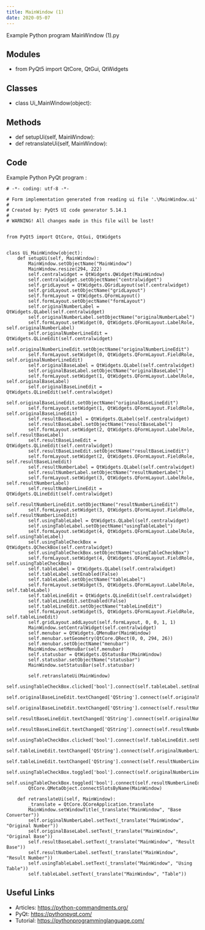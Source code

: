 ```yaml
---
title: MainWindow (1)
date: 2020-05-07
---
```

Example Python program MainWindow (1).py

## Modules

* from PyQt5 import QtCore, QtGui, QtWidgets

## Classes

* class Ui_MainWindow(object):

## Methods

* def setupUi(self, MainWindow):
* def retranslateUi(self, MainWindow):

## Code

Example Python PyQt program :

    # -*- coding: utf-8 -*-
    
    # Form implementation generated from reading ui file '.\MainWindow.ui'
    #
    # Created by: PyQt5 UI code generator 5.14.1
    #
    # WARNING! All changes made in this file will be lost!
    
    
    from PyQt5 import QtCore, QtGui, QtWidgets
    
    
    class Ui_MainWindow(object):
        def setupUi(self, MainWindow):
            MainWindow.setObjectName("MainWindow")
            MainWindow.resize(294, 222)
            self.centralwidget = QtWidgets.QWidget(MainWindow)
            self.centralwidget.setObjectName("centralwidget")
            self.gridLayout = QtWidgets.QGridLayout(self.centralwidget)
            self.gridLayout.setObjectName("gridLayout")
            self.formLayout = QtWidgets.QFormLayout()
            self.formLayout.setObjectName("formLayout")
            self.originalNumberLabel = QtWidgets.QLabel(self.centralwidget)
            self.originalNumberLabel.setObjectName("originalNumberLabel")
            self.formLayout.setWidget(0, QtWidgets.QFormLayout.LabelRole, self.originalNumberLabel)
            self.originalNumberLineEdit = QtWidgets.QLineEdit(self.centralwidget)
            self.originalNumberLineEdit.setObjectName("originalNumberLineEdit")
            self.formLayout.setWidget(0, QtWidgets.QFormLayout.FieldRole, self.originalNumberLineEdit)
            self.originalBaseLabel = QtWidgets.QLabel(self.centralwidget)
            self.originalBaseLabel.setObjectName("originalBaseLabel")
            self.formLayout.setWidget(1, QtWidgets.QFormLayout.LabelRole, self.originalBaseLabel)
            self.originalBaseLineEdit = QtWidgets.QLineEdit(self.centralwidget)
            self.originalBaseLineEdit.setObjectName("originalBaseLineEdit")
            self.formLayout.setWidget(1, QtWidgets.QFormLayout.FieldRole, self.originalBaseLineEdit)
            self.resultBaseLabel = QtWidgets.QLabel(self.centralwidget)
            self.resultBaseLabel.setObjectName("resultBaseLabel")
            self.formLayout.setWidget(2, QtWidgets.QFormLayout.LabelRole, self.resultBaseLabel)
            self.resultBaseLineEdit = QtWidgets.QLineEdit(self.centralwidget)
            self.resultBaseLineEdit.setObjectName("resultBaseLineEdit")
            self.formLayout.setWidget(2, QtWidgets.QFormLayout.FieldRole, self.resultBaseLineEdit)
            self.resultNumberLabel = QtWidgets.QLabel(self.centralwidget)
            self.resultNumberLabel.setObjectName("resultNumberLabel")
            self.formLayout.setWidget(3, QtWidgets.QFormLayout.LabelRole, self.resultNumberLabel)
            self.resultNumberLineEdit = QtWidgets.QLineEdit(self.centralwidget)
            self.resultNumberLineEdit.setObjectName("resultNumberLineEdit")
            self.formLayout.setWidget(3, QtWidgets.QFormLayout.FieldRole, self.resultNumberLineEdit)
            self.usingTableLabel = QtWidgets.QLabel(self.centralwidget)
            self.usingTableLabel.setObjectName("usingTableLabel")
            self.formLayout.setWidget(4, QtWidgets.QFormLayout.LabelRole, self.usingTableLabel)
            self.usingTableCheckBox = QtWidgets.QCheckBox(self.centralwidget)
            self.usingTableCheckBox.setObjectName("usingTableCheckBox")
            self.formLayout.setWidget(4, QtWidgets.QFormLayout.FieldRole, self.usingTableCheckBox)
            self.tableLabel = QtWidgets.QLabel(self.centralwidget)
            self.tableLabel.setEnabled(False)
            self.tableLabel.setObjectName("tableLabel")
            self.formLayout.setWidget(5, QtWidgets.QFormLayout.LabelRole, self.tableLabel)
            self.tableLineEdit = QtWidgets.QLineEdit(self.centralwidget)
            self.tableLineEdit.setEnabled(False)
            self.tableLineEdit.setObjectName("tableLineEdit")
            self.formLayout.setWidget(5, QtWidgets.QFormLayout.FieldRole, self.tableLineEdit)
            self.gridLayout.addLayout(self.formLayout, 0, 0, 1, 1)
            MainWindow.setCentralWidget(self.centralwidget)
            self.menubar = QtWidgets.QMenuBar(MainWindow)
            self.menubar.setGeometry(QtCore.QRect(0, 0, 294, 26))
            self.menubar.setObjectName("menubar")
            MainWindow.setMenuBar(self.menubar)
            self.statusbar = QtWidgets.QStatusBar(MainWindow)
            self.statusbar.setObjectName("statusbar")
            MainWindow.setStatusBar(self.statusbar)
    
            self.retranslateUi(MainWindow)
            self.usingTableCheckBox.clicked['bool'].connect(self.tableLabel.setEnabled)
            self.originalBaseLineEdit.textChanged['QString'].connect(self.originalNumberLineEdit.clear)
            self.originalBaseLineEdit.textChanged['QString'].connect(self.resultNumberLineEdit.clear)
            self.resultBaseLineEdit.textChanged['QString'].connect(self.originalNumberLineEdit.clear)
            self.resultBaseLineEdit.textChanged['QString'].connect(self.resultNumberLineEdit.clear)
            self.usingTableCheckBox.clicked['bool'].connect(self.tableLineEdit.setEnabled)
            self.tableLineEdit.textChanged['QString'].connect(self.originalNumberLineEdit.clear)
            self.tableLineEdit.textChanged['QString'].connect(self.resultNumberLineEdit.clear)
            self.usingTableCheckBox.toggled['bool'].connect(self.originalNumberLineEdit.clear)
            self.usingTableCheckBox.toggled['bool'].connect(self.resultNumberLineEdit.clear)
            QtCore.QMetaObject.connectSlotsByName(MainWindow)
    
        def retranslateUi(self, MainWindow):
            _translate = QtCore.QCoreApplication.translate
            MainWindow.setWindowTitle(_translate("MainWindow", "Base Converter"))
            self.originalNumberLabel.setText(_translate("MainWindow", "Original Number"))
            self.originalBaseLabel.setText(_translate("MainWindow", "Original Base"))
            self.resultBaseLabel.setText(_translate("MainWindow", "Result Base"))
            self.resultNumberLabel.setText(_translate("MainWindow", "Result Number"))
            self.usingTableLabel.setText(_translate("MainWindow", "Using Table"))
            self.tableLabel.setText(_translate("MainWindow", "Table"))
    

## Useful Links

- Articles: https://python-commandments.org/
- PyQt: https://pythonpyqt.com/
- Tutorial: https://pythonprogramminglanguage.com/

